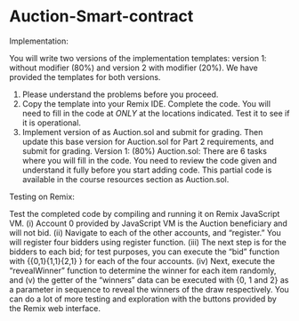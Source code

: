 # Auction-Smart-contract

Implementation:

You will write two versions of the implementation templates: version 1: without modifier (80%) and
version 2 with modifier (20%). We have provided the templates for both versions.
1. Please understand the problems before you proceed.
2. Copy the template into your Remix IDE. Complete the code. You will need to fill in the code at
*ONLY* at the locations indicated. Test it to see if it is operational.
3. Implement version of as Auction.sol and submit for grading. Then update this base version for
Auction.sol for Part 2 requirements, and submit for grading.
Version 1: (80%) Auction.sol: There are 6 tasks where you will fill in the code. You need to review the
code given and understand it fully before you start adding code. This partial code is available in the
course resources section as Auction.sol.

Testing on Remix:

Test the completed code by compiling and running it on Remix JavaScript VM. (i) Account 0 provided by
JavaScript VM is the Auction beneficiary and will not bid. (ii) Navigate to each of the other accounts, and
“register.” You will register four bidders using register function. (iii) The next step is for the bidders to
each bid; for test purposes, you can execute the “bid” function with {{0,1}{1,1}{2,1} } for each of the four
accounts. (iv) Next, execute the “revealWinner” function to determine the winner for each item
randomly, and (v) the getter of the “winners” data can be executed with {0, 1 and 2} as a parameter in
sequence to reveal the winners of the draw respectively. You can do a lot of more testing and
exploration with the buttons provided by the Remix web interface.

